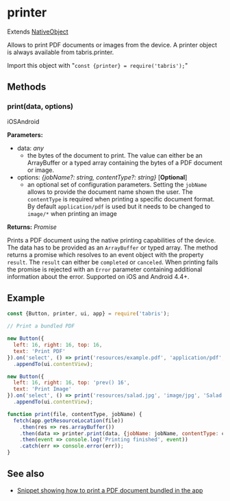 ---
---
# printer

Extends [NativeObject](NativeObject.md)

Allows to print PDF documents or images from the device. A printer object is always available from tabris.printer.

Import this object with "`const {printer} = require('tabris');`"

## Methods

### print(data, options)
<p class="platforms"><span class="ios-tag" title="supported on iOS">iOS</span><span class="android-tag" title="supported on Android">Android</span></p>

**Parameters:** 

- data: *any*
  - the bytes of the document to print. The value can either be an ArrayBuffer or a typed array containing the bytes of a PDF document or image.
- options: *{jobName?: string, contentType?: string}* [**Optional**]
  - an optional set of configuration parameters. Setting the `jobName` allows to provide the document name shown the user. The `contentType` is required when printing a specific document format. By default `application/pdf` is used but it needs to be changed to `image/*` when printing an image

**Returns:** *Promise<any>*

Prints a PDF document using the native printing capabilities of the device. The data has to be provided as an `ArrayBuffer` or typed array. The method returns a promise which resolves to an event object with the property `result`. The `result` can either be `completed` or `canceled`. When printing fails the promise is rejected with an `Error` parameter containing additional information about the error. Supported on iOS and Android 4.4+.


## Example
```js
const {Button, printer, ui, app} = require('tabris');

// Print a bundled PDF

new Button({
  left: 16, right: 16, top: 16,
  text: 'Print PDF'
}).on('select', () => print('resources/example.pdf', 'application/pdf', 'Example PDF'))
  .appendTo(ui.contentView);

new Button({
  left: 16, right: 16, top: 'prev() 16',
  text: 'Print Image'
}).on('select', () => print('resources/salad.jpg', 'image/jpg', 'Salad image'))
  .appendTo(ui.contentView);

function print(file, contentType, jobName) {
  fetch(app.getResourceLocation(file))
    .then(res => res.arrayBuffer())
    .then(data => printer.print(data, {jobName: jobName, contentType: contentType}))
    .then(event => console.log('Printing finished', event))
    .catch(err => console.error(err));
}
```
## See also

- [Snippet showing how to print a PDF document bundled in the app](https://github.com/eclipsesource/tabris-js/tree/v2.5.0/snippets/printer.js)
